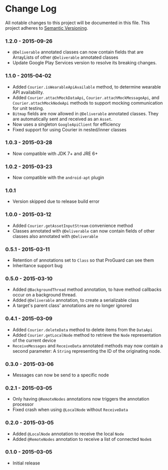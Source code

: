# Change Log
All notable changes to this project will be documented in this file.
This project adheres to [Semantic Versioning](http://semver.org/).

### 1.2.0 - 2015-09-26
- `@Deliverable` annotated classes can now contain fields that are ArrayLists of other `@Deliverable` annotated classes
- Update Google Play Services version to resolve its breaking changes.

### 1.1.0 - 2015-04-02
- Added `Courier.isWearableApiAvailable` method, to determine wearable API availability.
- Added `Courier.attachMockDataApi`, `Courier.attachMockMessageApi`, and `Courier.attachMockNodeApi` methods to support mocking communication for unit testing.
- `Bitmap` fields are now allowed in `@Deliverable` annotated classes. They are automatically sent and received as an `Asset`.
- Now uses a singleton `GoogleApiClient` for efficiency
- Fixed support for using Courier in nested/inner classes

### 1.0.3 - 2015-03-28
- Now compatible with JDK 7+ and JRE 6+

### 1.0.2 - 2015-03-23
- Now compatible with the `android-apt` plugin

### 1.0.1
- Version skipped due to release build error

### 1.0.0 - 2015-03-12
- Added `Courier.getAssetInputStream` convenience method
- Classes annotated with `@Deliverable` can now contain fields of other classes also annotated with `@Deliverable`

### 0.5.1 - 2015-03-11
- Retention of annotations set to `Class` so that ProGuard can see them
- Inheritance support bug

### 0.5.0 - 2015-03-10
- Added `@BackgroundThread` method annotation, to have method callbacks occur on a background thread.
- Added `@Deliverable` annotation, to create a serializable class
- A target's parent class' annotations are no longer ignored

### 0.4.1 - 2015-03-09
- Added `Courier.deleteData` method to delete items from the `DataApi`
- Added `Courier.getLocalNode` method to retrieve the `Node` representation of the current device
- `ReceiveMessages` and `ReceiveData` annotated methods may now contain a second parameter: A `String` representing the ID of the originating node.

### 0.3.0 - 2015-03-06
- Messages can now be send to a specific node

### 0.2.1 - 2015-03-05
- Only having `@RemoteNodes` annotations now triggers the annotation processor
- Fixed crash when using `@LocalNode` without `ReceiveData`

### 0.2.0 - 2015-03-05
- Added `@LocalNode` annotation to receive the local `Node`
- Added `@RemoteNodes` annotation to receive a list of connected `Node`s

### 0.1.0 - 2015-03-05
- Initial release